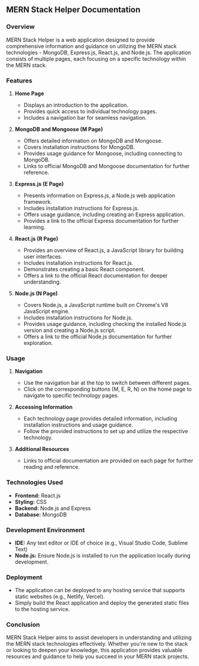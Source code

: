 ## MERN Stack Helper Documentation

### Overview
MERN Stack Helper is a web application designed to provide comprehensive information and guidance on utilizing the MERN stack technologies - MongoDB, Express.js, React.js, and Node.js. The application consists of multiple pages, each focusing on a specific technology within the MERN stack. 

### Features
1. **Home Page**
   - Displays an introduction to the application.
   - Provides quick access to individual technology pages.
   - Includes a navigation bar for seamless navigation.

2. **MongoDB and Mongoose (M Page)**
   - Offers detailed information on MongoDB and Mongoose.
   - Covers installation instructions for MongoDB.
   - Provides usage guidance for Mongoose, including connecting to MongoDB.
   - Links to official MongoDB and Mongoose documentation for further reference.

3. **Express.js (E Page)**
   - Presents information on Express.js, a Node.js web application framework.
   - Includes installation instructions for Express.js.
   - Offers usage guidance, including creating an Express application.
   - Provides a link to the official Express documentation for further learning.

4. **React.js (R Page)**
   - Provides an overview of React.js, a JavaScript library for building user interfaces.
   - Includes installation instructions for React.js.
   - Demonstrates creating a basic React component.
   - Offers a link to the official React documentation for deeper understanding.

5. **Node.js (N Page)**
   - Covers Node.js, a JavaScript runtime built on Chrome's V8 JavaScript engine.
   - Includes installation instructions for Node.js.
   - Provides usage guidance, including checking the installed Node.js version and creating a Node.js script.
   - Offers a link to the official Node.js documentation for further exploration.

### Usage
1. **Navigation**
   - Use the navigation bar at the top to switch between different pages.
   - Click on the corresponding buttons (M, E, R, N) on the home page to navigate to specific technology pages.

2. **Accessing Information**
   - Each technology page provides detailed information, including installation instructions and usage guidance.
   - Follow the provided instructions to set up and utilize the respective technology.

3. **Additional Resources**
   - Links to official documentation are provided on each page for further reading and reference.

### Technologies Used
- **Frontend:** React.js
- **Styling:** CSS
- **Backend:** Node.js and Express
- **Database:** MongoDB

### Development Environment
- **IDE:** Any text editor or IDE of choice (e.g., Visual Studio Code, Sublime Text)
- **Node.js:** Ensure Node.js is installed to run the application locally during development.

### Deployment
- The application can be deployed to any hosting service that supports static websites (e.g., Netlify, Vercel).
- Simply build the React application and deploy the generated static files to the hosting service.

### Conclusion
MERN Stack Helper aims to assist developers in understanding and utilizing the MERN stack technologies effectively. Whether you're new to the stack or looking to deepen your knowledge, this application provides valuable resources and guidance to help you succeed in your MERN stack projects.
